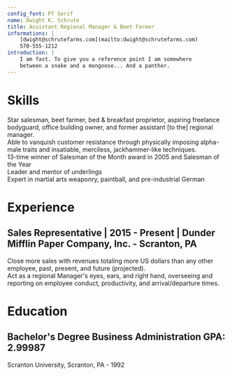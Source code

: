 ```yaml
---
config_font: PT Serif
name: Dwight K. Schrute
title: Assistant Regional Manager & Beet Farmer
informations: |
    [dwight@schrutefarms.com](mailto:dwight@schrutefarms.com)  
    570-555-1212
introduction: |
    I am fast. To give you a reference point I am somewhere  
    between a snake and a mongoose... And a panther.
---
```


# Skills

Star salesman, beet farmer, bed & breakfast proprietor, aspiring freelance bodyguard, office building owner, and former assistant [to the] regional manager.  
Able to vanquish customer resistance through physically imposing alpha-male traits and insatiable, merciless, jackhammer-like techniques.  
13-time winner of Salesman of the Month award in 2005 and Salesman of the Year  
Leader and mentor of underlings  
Expert in martial arts weaponry, paintball, and pre-industrial German

# Experience

## Sales Representative | 2015 - Present | Dunder Mifflin Paper Company, Inc. - Scranton, PA

Close more sales with revenues totaling more US dollars than any other employee, past, present, and future (projected).  
Act as a regional Manager's eyes, ears, and right hand, overseeing and reporting on employee conduct, productivity, and arrival/departure times.  

# Education

## Bachelor's Degree Business Administration GPA: 2.99987

Scranton University, Scranton, PA - 1992

